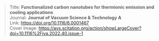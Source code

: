 > Title: **Functionalized carbon nanotubes for thermionic emission and cooling applications**  
> Journal: **Journal of Vacuum Science & Technology A**  
> Link: https://doi.org/10.1116/6.0001467  
> Cover Image: https://avs.scitation.org/action/showLargeCover?doi=10.1116%2Fjva.2022.40.issue-1